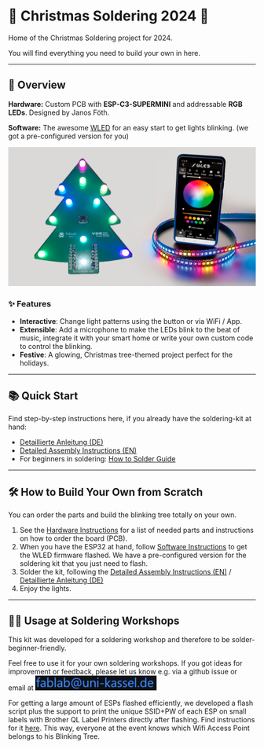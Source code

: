 # 🎄 Christmas Soldering 2024 🎄

Home of the Christmas Soldering project for 2024.

You will find everything you need to build your own in here.

---

## 👀 Overview

**Hardware:** Custom PCB with **ESP-C3-SUPERMINI** and addressable **RGB LEDs**.
Designed by Janos Föth.

**Software:** The awesome [WLED](https://github.com/Aircoookie/WLED) for an easy start to get lights blinking. (we got a pre-configured version for you)

![PCB Front Side](/documentation/images/Overview.png)

### ✨ Features

- **Interactive**: Change light patterns using the button or via WiFi / App.
- **Extensible**: Add a microphone to make the LEDs blink to the beat of music, integrate it with your smart home or write your own custom code to control the blinking.
- **Festive**: A glowing, Christmas tree-themed project perfect for the holidays.

---

## 📚 Quick Start

Find step-by-step instructions here, if you already have the soldering-kit at hand:

- [Detaillierte Anleitung (DE)](/documentation/Build%20Instructions%20DE.md)
- [Detailed Assembly Instructions (EN)](/documentation/Build%20Instructions%20EN.md)
- For beginners in soldering: [How to Solder Guide](/documentation/How%20to%20Solder.md)


---

## 🛠 How to Build Your Own from Scratch

You can order the parts and build the blinking tree totally on your own.

1. See the [Hardware Instructions](/pcb_christmas_soldering_kit/Hardware_Instructions.md) for a list of needed parts and instructions on how to order the board (PCB).
2. When you have the ESP32 at hand, follow [Software Instructions](/WLED_Firmware/Readme.md) to get the WLED firmware flashed. We have a pre-configured version for the soldering kit that you just need to flash.
3. Solder the kit, following the [Detailed Assembly Instructions (EN)](/documentation/Build%20Instructions%20EN.md) / [Detaillierte Anleitung (DE)](/documentation/Build%20Instructions%20DE.md)
4. Enjoy the lights.

---

## 👩‍🏭 Usage at Soldering Workshops

This kit was developed for a soldering workshop and therefore to be solder-beginner-friendly.

Feel free to use it for your own soldering workshops. If you got ideas for improvement or feedback, please let us know e.g. via a github issue or email at ![email address image](/Documentation/images/email.png)

For getting a large amount of ESPs flashed efficiently, we developed a flash script plus the support to print the unique SSID+PW of each ESP on small labels with Brother QL Label Printers directly after flashing. Find instructions for it [here](/WLED_Firmware/Readme.md). This way, everyone at the event knows which Wifi Access Point belongs to his Blinking Tree.

